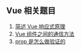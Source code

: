 ## Vue 相关题目

1. [简述 Vue 响应式原理](https://github.com/kaisa911/DailyInterviewQuestion/blob/master/Questions/简述Vue响应式原理.md)
2. [Vue 组件之间的通信方法](https://github.com/kaisa911/DailyInterviewQuestion/blob/master/Questions/Vue组件之间的通信方法.md)
3. [prop 是怎么做验证的](https://github.com/kaisa911/DailyInterviewQuestion/blob/master/Questions/prop是怎么做验证的.md)
